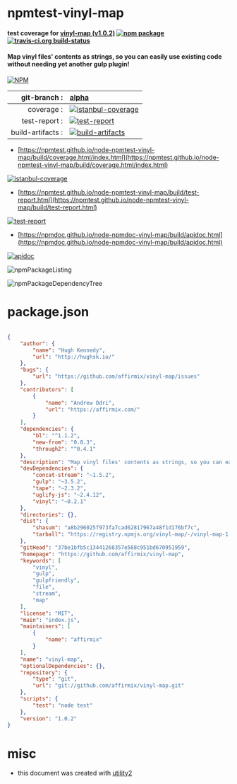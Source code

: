 # npmtest-vinyl-map

#### test coverage for  [vinyl-map (v1.0.2)](https://github.com/affirmix/vinyl-map)  [![npm package](https://img.shields.io/npm/v/npmtest-vinyl-map.svg?style=flat-square)](https://www.npmjs.org/package/npmtest-vinyl-map) [![travis-ci.org build-status](https://api.travis-ci.org/npmtest/node-npmtest-vinyl-map.svg)](https://travis-ci.org/npmtest/node-npmtest-vinyl-map)

#### Map vinyl files' contents as strings, so you can easily use existing code without needing yet another gulp plugin!

[![NPM](https://nodei.co/npm/vinyl-map.png?downloads=true&downloadRank=true&stars=true)](https://www.npmjs.com/package/vinyl-map)

| git-branch : | [alpha](https://github.com/npmtest/node-npmtest-vinyl-map/tree/alpha)|
|--:|:--|
| coverage : | [![istanbul-coverage](https://npmtest.github.io/node-npmtest-vinyl-map/build/coverage.badge.svg)](https://npmtest.github.io/node-npmtest-vinyl-map/build/coverage.html/index.html)|
| test-report : | [![test-report](https://npmtest.github.io/node-npmtest-vinyl-map/build/test-report.badge.svg)](https://npmtest.github.io/node-npmtest-vinyl-map/build/test-report.html)|
| build-artifacts : | [![build-artifacts](https://npmtest.github.io/node-npmtest-vinyl-map/glyphicons_144_folder_open.png)](https://github.com/npmtest/node-npmtest-vinyl-map/tree/gh-pages/build)|

- [https://npmtest.github.io/node-npmtest-vinyl-map/build/coverage.html/index.html](https://npmtest.github.io/node-npmtest-vinyl-map/build/coverage.html/index.html)

[![istanbul-coverage](https://npmtest.github.io/node-npmtest-vinyl-map/build/screenCapture.buildCi.browser.%252Ftmp%252Fbuild%252Fcoverage.lib.html.png)](https://npmtest.github.io/node-npmtest-vinyl-map/build/coverage.html/index.html)

- [https://npmtest.github.io/node-npmtest-vinyl-map/build/test-report.html](https://npmtest.github.io/node-npmtest-vinyl-map/build/test-report.html)

[![test-report](https://npmtest.github.io/node-npmtest-vinyl-map/build/screenCapture.buildCi.browser.%252Ftmp%252Fbuild%252Ftest-report.html.png)](https://npmtest.github.io/node-npmtest-vinyl-map/build/test-report.html)

- [https://npmdoc.github.io/node-npmdoc-vinyl-map/build/apidoc.html](https://npmdoc.github.io/node-npmdoc-vinyl-map/build/apidoc.html)

[![apidoc](https://npmdoc.github.io/node-npmdoc-vinyl-map/build/screenCapture.buildCi.browser.%252Ftmp%252Fbuild%252Fapidoc.html.png)](https://npmdoc.github.io/node-npmdoc-vinyl-map/build/apidoc.html)

![npmPackageListing](https://npmtest.github.io/node-npmtest-vinyl-map/build/screenCapture.npmPackageListing.svg)

![npmPackageDependencyTree](https://npmtest.github.io/node-npmtest-vinyl-map/build/screenCapture.npmPackageDependencyTree.svg)



# package.json

```json

{
    "author": {
        "name": "Hugh Kennedy",
        "url": "http://hughsk.io/"
    },
    "bugs": {
        "url": "https://github.com/affirmix/vinyl-map/issues"
    },
    "contributors": [
        {
            "name": "Andrew Odri",
            "url": "https://affirmix.com/"
        }
    ],
    "dependencies": {
        "bl": "^1.1.2",
        "new-from": "0.0.3",
        "through2": "^0.4.1"
    },
    "description": "Map vinyl files' contents as strings, so you can easily use existing code without needing yet another gulp plugin!",
    "devDependencies": {
        "concat-stream": "~1.5.2",
        "gulp": "~3.5.2",
        "tape": "~2.3.2",
        "uglify-js": "~2.4.12",
        "vinyl": "~0.2.1"
    },
    "directories": {},
    "dist": {
        "shasum": "a8b296025f973fa7cad62817967a48f1d176bf7c",
        "tarball": "https://registry.npmjs.org/vinyl-map/-/vinyl-map-1.0.2.tgz"
    },
    "gitHead": "37be1bfb5c13441268357e568c951bd670951959",
    "homepage": "https://github.com/affirmix/vinyl-map",
    "keywords": [
        "vinyl",
        "gulp",
        "gulpfriendly",
        "file",
        "stream",
        "map"
    ],
    "license": "MIT",
    "main": "index.js",
    "maintainers": [
        {
            "name": "affirmix"
        }
    ],
    "name": "vinyl-map",
    "optionalDependencies": {},
    "repository": {
        "type": "git",
        "url": "git://github.com/affirmix/vinyl-map.git"
    },
    "scripts": {
        "test": "node test"
    },
    "version": "1.0.2"
}
```



# misc
- this document was created with [utility2](https://github.com/kaizhu256/node-utility2)
